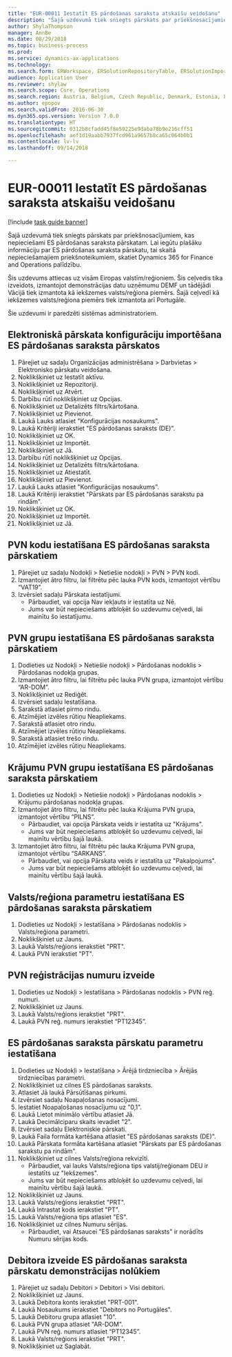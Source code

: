 ```yaml
--- 
title: "EUR-00011 Iestatīt ES pārdošanas saraksta atskaišu veidošanu"
description: "Šajā uzdevumā tiek sniegts pārskats par priekšnosacījumiem, kas nepieciešami ES pārdošanas saraksta pārskatam."
author: ShylaThompson
manager: AnnBe
ms.date: 08/29/2018
ms.topic: business-process
ms.prod: 
ms.service: dynamics-ax-applications
ms.technology: 
ms.search.form: ERWorkspace, ERSolutionRepositoryTable, ERSolutionImport, SysQueryForm, SysQueryFieldLookUp,  TaxTable, TaxGroup, TaxItemGroup, TaxCountryRegionParameters, TaxVATNumTable, IntrastatParameters, CustTable, DirPartyQuickCreateForm
audience: Application User
ms.reviewer: shylaw
ms.search.scope: Core, Operations
ms.search.region: Austria, Belgium, Czech Republic, Denmark, Estonia, Finland, France, Germany, Hungary, Ireland, Italy, Latvia, Lithuania, Netherlands, Poland, Spain, Sweden, United Kingdom
ms.author: epopov
ms.search.validFrom: 2016-06-30
ms.dyn365.ops.version: Version 7.0.0
ms.translationtype: HT
ms.sourcegitcommit: 0312b8cfadd45f8e59225e9daba78b9e216cff51
ms.openlocfilehash: aef1d19aabb7937fcd961a9657b8ca65c064b0b1
ms.contentlocale: lv-lv
ms.lasthandoff: 09/14/2018

---
```

# <a name="eur-00011-set-up-eu-sales-list-reporting"></a>EUR-00011 Iestatīt ES pārdošanas saraksta atskaišu veidošanu

[!include [task guide banner](../../includes/task-guide-banner.md)]

Šajā uzdevumā tiek sniegts pārskats par priekšnosacījumiem, kas nepieciešami ES pārdošanas saraksta pārskatam. Lai iegūtu plašāku informāciju par ES pārdošanas saraksta pārskatu, tai skaitā nepieciešamajiem priekšnoteikumiem, skatiet Dynamics 365 for Finance and Operations palīdzību.

Šis uzdevums attiecas uz visām Eiropas valstīm/reģioniem. Šis ceļvedis tika izveidots, izmantojot demonstrācijas datu uzņēmumu DEMF un tādējādi Vācijā tiek izmantota kā iekšzemes valsts/reģiona piemērs. Šajā ceļvedī kā iekšzemes valsts/reģiona piemērs tiek izmantota arī Portugāle.

Šie uzdevumi ir paredzēti sistēmas administratoriem.


## <a name="import-electronic-reporting-configurations-for-eu-sales-list-reporting"></a>Elektroniskā pārskata konfigurāciju importēšana ES pārdošanas saraksta pārskatos
1. Pārejiet uz sadaļu Organizācijas administrēšana > Darbvietas > Elektronisko pārskatu veidošana.
2. Noklikšķiniet uz Iestatīt aktīvu.
3. Noklikšķiniet uz Repozitoriji.
4. Noklikšķiniet uz Atvērt.
5. Darbību rūtī noklikšķiniet uz Opcijas.
6. Noklikšķiniet uz Detalizēts filtrs/kārtošana.
7. Noklikšķiniet uz Pievienot.
8. Laukā Lauks atlasiet "Konfigurācijas nosaukums".
9. Laukā Kritēriji ierakstiet "ES pārdošanas saraksts (DE)".
10. Noklikšķiniet uz OK.
11. Noklikšķiniet uz Importēt.
12. Noklikšķiniet uz Jā.
13. Darbību rūtī noklikšķiniet uz Opcijas.
14. Noklikšķiniet uz Detalizēts filtrs/kārtošana.
15. Noklikšķiniet uz Atiestatīt.
16. Noklikšķiniet uz Pievienot.
17. Laukā Lauks atlasiet "Konfigurācijas nosaukums".
18. Laukā Kritēriji ierakstiet "Pārskats par ES pārdošanas sarakstu pa rindām".
19. Noklikšķiniet uz OK.
20. Noklikšķiniet uz Importēt.
21. Noklikšķiniet uz Jā.

## <a name="set-up-sales-tax-codes-for-eu-sales-list-reporting"></a>PVN kodu iestatīšana ES pārdošanas saraksta pārskatiem
1. Pārejiet uz sadaļu Nodokļi > Netiešie nodokļi > PVN > PVN kodi.
2. Izmantojiet ātro filtru, lai filtrētu pēc lauka PVN kods, izmantojot vērtību “VAT19”.
3. Izvērsiet sadaļu Pārskata iestatījumi.
    * Pārbaudiet, vai opcija Nav iekļauts ir iestatīta uz Nē.  
    * Jums var būt nepieciešams atbloķēt šo uzdevumu ceļvedi, lai mainītu šo iestatījumu.  

## <a name="set-up-sales-tax-groups-for-eu-sales-list-reporting"></a>PVN grupu iestatīšana ES pārdošanas saraksta pārskatiem
1. Dodieties uz Nodokļi > Netiešie nodokļi > Pārdošanas nodoklis > Pārdošanas nodokļa grupas.
2. Izmantojiet ātro filtru, lai filtrētu pēc lauka PVN grupa, izmantojot vērtību “AR-DOM”.
3. Noklikšķiniet uz Rediģēt.
4. Izvērsiet sadaļu Iestatīšana.
5. Sarakstā atlasiet pirmo rindu.
6. Atzīmējiet izvēles rūtiņu Neapliekams.
7. Sarakstā atlasiet otro rindu.
8. Atzīmējiet izvēles rūtiņu Neapliekams.
9. Sarakstā atlasiet trešo rindu.
10. Atzīmējiet izvēles rūtiņu Neapliekams.

## <a name="set-up-item-sales-tax-groups-for-eu-sales-list-reporting"></a>Krājumu PVN grupu iestatīšana ES pārdošanas saraksta pārskatiem
1. Dodieties uz Nodokļi > Netiešie nodokļi > Pārdošanas nodoklis > Krājumu pārdošanas nodokļa grupas.
2. Izmantojiet ātro filtru, lai filtrētu pēc lauka Krājuma PVN grupa, izmantojot vērtību “PILNS”.
    * Pārbaudiet, vai opcija Pārskata veids ir iestatīta uz "Krājums".  
    * Jums var būt nepieciešams atbloķēt šo uzdevumu ceļvedi, lai mainītu vērtību šajā laukā.  
3. Izmantojiet ātro filtru, lai filtrētu pēc lauka Krājuma PVN grupa, izmantojot vērtību “SARKANS”.
    * Pārbaudiet, vai opcija Pārskata veids ir iestatīta uz "Pakalpojums".  
    * Jums var būt nepieciešams atbloķēt šo uzdevumu ceļvedi, lai mainītu vērtību šajā laukā.  

## <a name="set-up-countryregion-parameters-for-eu-sales-list-reporting"></a>Valsts/reģiona parametru iestatīšana ES pārdošanas saraksta pārskatiem
1. Dodieties uz Nodokļi > Iestatīšana > Pārdošanas nodoklis > Valsts/reģiona parametri.
2. Noklikšķiniet uz Jauns.
3. Laukā Valsts/reģions ierakstiet "PRT".
4. Laukā PVN ierakstiet "PT".

## <a name="create-tax-exempt-numbers"></a>PVN reģistrācijas numuru izveide
1. Dodieties uz Nodokļi > Iestatīšana > Pārdošanas nodoklis > PVN reģ. numuri.
2. Noklikšķiniet uz Jauns.
3. Laukā Valsts/reģions ierakstiet "PRT".
4. Laukā PVN reģ. numurs ierakstiet “PT12345”.

## <a name="set-up-eu-sales-list-reporting-parameters"></a>ES pārdošanas saraksta pārskatu parametru iestatīšana
1. Dodieties uz Nodokļi > Iestatīšana > Ārējā tirdzniecība > Ārējās tirdzniecības parametri.
2. Noklikšķiniet uz cilnes ES pārdošanas saraksts.
3. Atlasiet Jā laukā Pārsūtīšanas pirkumi.
4. Izvērsiet sadaļu Noapaļošanas nosacījumi.
5. Iestatiet Noapaļošanas nosacījumu uz "0,1".
6. Laukā Lietot minimālo vērtību atlasiet Jā.
7. Laukā Decimālciparu skaits ievadiet "2".
8. Izvērsiet sadaļu Elektroniskie pārskati.
9. Laukā Faila formāta kartēšana atlasiet "ES pārdošanas saraksts (DE)".
10. Laukā Pārskata formāta kartēšana atlasiet "Pārskats par ES pārdošanas sarakstu pa rindām".
11. Noklikšķiniet uz cilnes Valsts/reģiona rekvizīti.
    * Pārbaudiet, vai lauks Valsts/reģiona tips valstij/reģionam DEU ir iestatīts uz "Iekšzemes".  
    * Jums var būt nepieciešams atbloķēt šo uzdevumu ceļvedi, lai mainītu vērtību šajā laukā.  
12. Noklikšķiniet uz Jauns.
13. Laukā Valsts/reģions ierakstiet "PRT".
14. Laukā Intrastat kods ierakstiet "PT".
15. Laukā Valsts/reģiona tips atlasiet "ES".
16. Noklikšķiniet uz cilnes Numuru sērijas.
    * Pārbaudiet, vai Atsaucei "ES pārdošanas saraksts" ir norādīts Numuru sērijas kods.  

## <a name="create-a-customer-for-eu-sales-list-reporting-demo-purposes"></a>Debitora izveide ES pārdošanas saraksta pārskatu demonstrācijas nolūkiem
1. Pārejiet uz sadaļu Debitori > Debitori > Visi debitori.
2. Noklikšķiniet uz Jauns.
3. Laukā Debitora konts ierakstiet "PRT-001".
4. Laukā Nosaukums ierakstiet "Debitors no Portugāles".
5. Laukā Debitoru grupa atlasiet "10".
6. Laukā PVN grupa atlasiet "AR-DOM".
7. Laukā PVN reģ. numurs atlasiet “PT12345”.
8. Laukā Valsts/reģions ierakstiet "PRT".
9. Noklikšķiniet uz Saglabāt.


